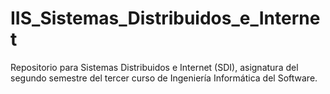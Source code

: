 # IIS_Sistemas_Distribuidos_e_Internet
Repositorio para Sistemas Distribuidos e Internet (SDI), asignatura del segundo semestre del tercer curso de Ingeniería Informática del Software.
